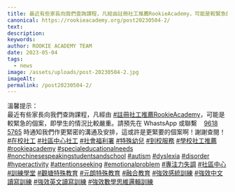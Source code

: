 ```yaml
---
title: 最近有些家長向我們查詢課程，凡經由註冊社工推薦RookieAcademy，可能是較緊急的個案，即學生的情況比較嚴重。請預先在 WhastsApp 或聯繫 9618 5765 時通知我們作更緊密的溝通及安排，這或許是更緊要的個案啊！謝謝查閱！
canonical: https://rookieacademy.org/post20230504-2/
text: 
description: 
keywords: 
author: ROOKIE ACADEMY TEAM
date: 2023-05-04
tags:
  - news
image: /assets/uploads/post-20230504-2.jpg
imageAlt: 
permalink: /post20230504-2/
---
```

<span class="x193iq5w xeuugli x13faqbe x1vvkbs x1xmvt09 x1lliihq x1s928wv xhkezso x1gmr53x x1cpjm7i x1fgarty x1943h6x xudqn12 x3x7a5m x6prxxf xvq8zen xo1l8bm xzsf02u x1yc453h" dir="auto"><div class="xdj266r x11i5rnm xat24cr x1mh8g0r x1vvkbs x126k92a"><div dir="auto" style="text-align: start;">溫馨提示：</div></div><div class="x11i5rnm xat24cr x1mh8g0r x1vvkbs xtlvy1s x126k92a"><div dir="auto" style="text-align: start;">最近有些家長向我們查詢課程，凡經由 <span><a class="x1i10hfl xjbqb8w x6umtig x1b1mbwd xaqea5y xav7gou x9f619 x1ypdohk xt0psk2 xe8uvvx xdj266r x11i5rnm xat24cr x1mh8g0r xexx8yu x4uap5 x18d9i69 xkhd6sd x16tdsg8 x1hl2dhg xggy1nq x1a2a7pz xt0b8zv x1qq9wsj xo1l8bm" href="https://www.facebook.com/hashtag/%E8%A8%BB%E5%86%8A%E7%A4%BE%E5%B7%A5%E6%8E%A8%E8%96%A6rookieacademy?__eep__=6&amp;__cft__[0]=AZUxdTXKbJM3c71NXQmMc5D5KWe6GEOmu5Psb-ok61fjbP-7VBpTCs18VdtKpDxxB_2QmOTpiXDiUysBhGBHT2oyRunb0nUSe4M7Zgni13jjZEU0ulSHBb3Sx22jIc52b6SX4MWmTMAuYFoUi90Ll0uWJIlWxQCTan3OcO2E6bwTTbF8hla1jtwmW4LYbwPoyAE&amp;__tn__=*NK-R" role="link" tabindex="0">#註冊社工推薦RookieAcademy</a></span>，可能是較緊急的個案，即學生的情況比較嚴重。請預先在 WhastsApp 或聯繫 <span><span dir="ltr"><i data-visualcompletion="css-img" class="x1b0d499 x1vv9jnp xahult9" style="background-image: url(&quot;https://static.xx.fbcdn.net/rsrc.php/v3/yS/r/E5GzMxJ_Jc7.png&quot;); background-position: 0px -142px; background-size: 26px 170px; width: 12px; height: 12px; background-repeat: no-repeat; display: inline-block;"></i><a class="x1i10hfl xjbqb8w x6umtig x1b1mbwd xaqea5y xav7gou x9f619 x1ypdohk xt0psk2 xe8uvvx xdj266r x11i5rnm xat24cr x1mh8g0r xexx8yu x4uap5 x18d9i69 xkhd6sd x16tdsg8 x1hl2dhg xggy1nq x1a2a7pz xt0b8zv x1fey0fg" href="https://api.whatsapp.com/send?phone=85296185765&amp;text=%E9%80%A3%E7%B5%90%EF%BC%9A%0Ahttps%3A%2F%2Ffb.me%2FCDU0ltKg%0A%0A%E6%88%91%E5%9C%A8%20Facebook%20%E4%B8%8A%E7%9C%8B%E5%88%B0%E9%80%99%E5%80%8B%E2%80%A6%E2%80%A6&amp;app=facebook&amp;fbclid=IwAR0VFzjx5QUPfsutrgMKcI1gEEQ0ghNI5bu0iExHEGuQPEC_wmpvLALWwps" rel="nofollow noopener" role="link" tabindex="0" target="_blank">9618 5765</a></span></span> 時通知我們作更緊密的溝通及安排，這或許是更緊要的個案啊！謝謝查閱！</div></div><div class="x11i5rnm xat24cr x1mh8g0r x1vvkbs xtlvy1s x126k92a"><div dir="auto" style="text-align: start;"><span><a class="x1i10hfl xjbqb8w x6umtig x1b1mbwd xaqea5y xav7gou x9f619 x1ypdohk xt0psk2 xe8uvvx xdj266r x11i5rnm xat24cr x1mh8g0r xexx8yu x4uap5 x18d9i69 xkhd6sd x16tdsg8 x1hl2dhg xggy1nq x1a2a7pz xt0b8zv x1qq9wsj xo1l8bm" href="https://www.facebook.com/hashtag/%E5%9C%A8%E6%A0%A1%E7%A4%BE%E5%B7%A5?__eep__=6&amp;__cft__[0]=AZUxdTXKbJM3c71NXQmMc5D5KWe6GEOmu5Psb-ok61fjbP-7VBpTCs18VdtKpDxxB_2QmOTpiXDiUysBhGBHT2oyRunb0nUSe4M7Zgni13jjZEU0ulSHBb3Sx22jIc52b6SX4MWmTMAuYFoUi90Ll0uWJIlWxQCTan3OcO2E6bwTTbF8hla1jtwmW4LYbwPoyAE&amp;__tn__=*NK-R" role="link" tabindex="0">#在校社工</a></span> <span><a class="x1i10hfl xjbqb8w x6umtig x1b1mbwd xaqea5y xav7gou x9f619 x1ypdohk xt0psk2 xe8uvvx xdj266r x11i5rnm xat24cr x1mh8g0r xexx8yu x4uap5 x18d9i69 xkhd6sd x16tdsg8 x1hl2dhg xggy1nq x1a2a7pz xt0b8zv x1qq9wsj xo1l8bm" href="https://www.facebook.com/hashtag/%E7%A4%BE%E5%8D%80%E4%B8%AD%E5%BF%83%E7%A4%BE%E5%B7%A5?__eep__=6&amp;__cft__[0]=AZUxdTXKbJM3c71NXQmMc5D5KWe6GEOmu5Psb-ok61fjbP-7VBpTCs18VdtKpDxxB_2QmOTpiXDiUysBhGBHT2oyRunb0nUSe4M7Zgni13jjZEU0ulSHBb3Sx22jIc52b6SX4MWmTMAuYFoUi90Ll0uWJIlWxQCTan3OcO2E6bwTTbF8hla1jtwmW4LYbwPoyAE&amp;__tn__=*NK-R" role="link" tabindex="0">#社區中心社工</a></span> <span><a class="x1i10hfl xjbqb8w x6umtig x1b1mbwd xaqea5y xav7gou x9f619 x1ypdohk xt0psk2 xe8uvvx xdj266r x11i5rnm xat24cr x1mh8g0r xexx8yu x4uap5 x18d9i69 xkhd6sd x16tdsg8 x1hl2dhg xggy1nq x1a2a7pz xt0b8zv x1qq9wsj xo1l8bm" href="https://www.facebook.com/hashtag/%E7%A4%BE%E6%9C%83%E7%A6%8F%E5%88%A9%E7%BD%B2?__eep__=6&amp;__cft__[0]=AZUxdTXKbJM3c71NXQmMc5D5KWe6GEOmu5Psb-ok61fjbP-7VBpTCs18VdtKpDxxB_2QmOTpiXDiUysBhGBHT2oyRunb0nUSe4M7Zgni13jjZEU0ulSHBb3Sx22jIc52b6SX4MWmTMAuYFoUi90Ll0uWJIlWxQCTan3OcO2E6bwTTbF8hla1jtwmW4LYbwPoyAE&amp;__tn__=*NK-R" role="link" tabindex="0">#社會福利署</a></span> <span><a class="x1i10hfl xjbqb8w x6umtig x1b1mbwd xaqea5y xav7gou x9f619 x1ypdohk xt0psk2 xe8uvvx xdj266r x11i5rnm xat24cr x1mh8g0r xexx8yu x4uap5 x18d9i69 xkhd6sd x16tdsg8 x1hl2dhg xggy1nq x1a2a7pz xt0b8zv x1qq9wsj xo1l8bm" href="https://www.facebook.com/hashtag/%E7%89%B9%E6%AE%8A%E5%B9%BC%E5%85%92?__eep__=6&amp;__cft__[0]=AZUxdTXKbJM3c71NXQmMc5D5KWe6GEOmu5Psb-ok61fjbP-7VBpTCs18VdtKpDxxB_2QmOTpiXDiUysBhGBHT2oyRunb0nUSe4M7Zgni13jjZEU0ulSHBb3Sx22jIc52b6SX4MWmTMAuYFoUi90Ll0uWJIlWxQCTan3OcO2E6bwTTbF8hla1jtwmW4LYbwPoyAE&amp;__tn__=*NK-R" role="link" tabindex="0">#特殊幼兒</a></span> <span><a class="x1i10hfl xjbqb8w x6umtig x1b1mbwd xaqea5y xav7gou x9f619 x1ypdohk xt0psk2 xe8uvvx xdj266r x11i5rnm xat24cr x1mh8g0r xexx8yu x4uap5 x18d9i69 xkhd6sd x16tdsg8 x1hl2dhg xggy1nq x1a2a7pz xt0b8zv x1qq9wsj xo1l8bm" href="https://www.facebook.com/hashtag/%E5%88%B0%E6%A0%A1%E6%9C%8D%E5%8B%99?__eep__=6&amp;__cft__[0]=AZUxdTXKbJM3c71NXQmMc5D5KWe6GEOmu5Psb-ok61fjbP-7VBpTCs18VdtKpDxxB_2QmOTpiXDiUysBhGBHT2oyRunb0nUSe4M7Zgni13jjZEU0ulSHBb3Sx22jIc52b6SX4MWmTMAuYFoUi90Ll0uWJIlWxQCTan3OcO2E6bwTTbF8hla1jtwmW4LYbwPoyAE&amp;__tn__=*NK-R" role="link" tabindex="0">#到校服務</a></span> <span><a class="x1i10hfl xjbqb8w x6umtig x1b1mbwd xaqea5y xav7gou x9f619 x1ypdohk xt0psk2 xe8uvvx xdj266r x11i5rnm xat24cr x1mh8g0r xexx8yu x4uap5 x18d9i69 xkhd6sd x16tdsg8 x1hl2dhg xggy1nq x1a2a7pz xt0b8zv x1qq9wsj xo1l8bm" href="https://www.facebook.com/hashtag/%E5%AD%B8%E6%A0%A1%E7%A4%BE%E5%B7%A5%E6%8E%A8%E8%96%A6?__eep__=6&amp;__cft__[0]=AZUxdTXKbJM3c71NXQmMc5D5KWe6GEOmu5Psb-ok61fjbP-7VBpTCs18VdtKpDxxB_2QmOTpiXDiUysBhGBHT2oyRunb0nUSe4M7Zgni13jjZEU0ulSHBb3Sx22jIc52b6SX4MWmTMAuYFoUi90Ll0uWJIlWxQCTan3OcO2E6bwTTbF8hla1jtwmW4LYbwPoyAE&amp;__tn__=*NK-R" role="link" tabindex="0">#學校社工推薦</a></span> <span><a class="x1i10hfl xjbqb8w x6umtig x1b1mbwd xaqea5y xav7gou x9f619 x1ypdohk xt0psk2 xe8uvvx xdj266r x11i5rnm xat24cr x1mh8g0r xexx8yu x4uap5 x18d9i69 xkhd6sd x16tdsg8 x1hl2dhg xggy1nq x1a2a7pz xt0b8zv x1qq9wsj xo1l8bm" href="https://www.facebook.com/hashtag/rookieacademy?__eep__=6&amp;__cft__[0]=AZUxdTXKbJM3c71NXQmMc5D5KWe6GEOmu5Psb-ok61fjbP-7VBpTCs18VdtKpDxxB_2QmOTpiXDiUysBhGBHT2oyRunb0nUSe4M7Zgni13jjZEU0ulSHBb3Sx22jIc52b6SX4MWmTMAuYFoUi90Ll0uWJIlWxQCTan3OcO2E6bwTTbF8hla1jtwmW4LYbwPoyAE&amp;__tn__=*NK-R" role="link" tabindex="0">#rookieacademy</a></span> <span><a class="x1i10hfl xjbqb8w x6umtig x1b1mbwd xaqea5y xav7gou x9f619 x1ypdohk xt0psk2 xe8uvvx xdj266r x11i5rnm xat24cr x1mh8g0r xexx8yu x4uap5 x18d9i69 xkhd6sd x16tdsg8 x1hl2dhg xggy1nq x1a2a7pz xt0b8zv x1qq9wsj xo1l8bm" href="https://www.facebook.com/hashtag/specialeducationalneeds?__eep__=6&amp;__cft__[0]=AZUxdTXKbJM3c71NXQmMc5D5KWe6GEOmu5Psb-ok61fjbP-7VBpTCs18VdtKpDxxB_2QmOTpiXDiUysBhGBHT2oyRunb0nUSe4M7Zgni13jjZEU0ulSHBb3Sx22jIc52b6SX4MWmTMAuYFoUi90Ll0uWJIlWxQCTan3OcO2E6bwTTbF8hla1jtwmW4LYbwPoyAE&amp;__tn__=*NK-R" role="link" tabindex="0">#specialeducationalneeds</a></span> <span><a class="x1i10hfl xjbqb8w x6umtig x1b1mbwd xaqea5y xav7gou x9f619 x1ypdohk xt0psk2 xe8uvvx xdj266r x11i5rnm xat24cr x1mh8g0r xexx8yu x4uap5 x18d9i69 xkhd6sd x16tdsg8 x1hl2dhg xggy1nq x1a2a7pz xt0b8zv x1qq9wsj xo1l8bm" href="https://www.facebook.com/hashtag/nonchinesespeakingstudentsandschool?__eep__=6&amp;__cft__[0]=AZUxdTXKbJM3c71NXQmMc5D5KWe6GEOmu5Psb-ok61fjbP-7VBpTCs18VdtKpDxxB_2QmOTpiXDiUysBhGBHT2oyRunb0nUSe4M7Zgni13jjZEU0ulSHBb3Sx22jIc52b6SX4MWmTMAuYFoUi90Ll0uWJIlWxQCTan3OcO2E6bwTTbF8hla1jtwmW4LYbwPoyAE&amp;__tn__=*NK-R" role="link" tabindex="0">#nonchinesespeakingstudentsandschool</a></span> <span><a class="x1i10hfl xjbqb8w x6umtig x1b1mbwd xaqea5y xav7gou x9f619 x1ypdohk xt0psk2 xe8uvvx xdj266r x11i5rnm xat24cr x1mh8g0r xexx8yu x4uap5 x18d9i69 xkhd6sd x16tdsg8 x1hl2dhg xggy1nq x1a2a7pz xt0b8zv x1qq9wsj xo1l8bm" href="https://www.facebook.com/hashtag/autism?__eep__=6&amp;__cft__[0]=AZUxdTXKbJM3c71NXQmMc5D5KWe6GEOmu5Psb-ok61fjbP-7VBpTCs18VdtKpDxxB_2QmOTpiXDiUysBhGBHT2oyRunb0nUSe4M7Zgni13jjZEU0ulSHBb3Sx22jIc52b6SX4MWmTMAuYFoUi90Ll0uWJIlWxQCTan3OcO2E6bwTTbF8hla1jtwmW4LYbwPoyAE&amp;__tn__=*NK-R" role="link" tabindex="0">#autism</a></span> <span><a class="x1i10hfl xjbqb8w x6umtig x1b1mbwd xaqea5y xav7gou x9f619 x1ypdohk xt0psk2 xe8uvvx xdj266r x11i5rnm xat24cr x1mh8g0r xexx8yu x4uap5 x18d9i69 xkhd6sd x16tdsg8 x1hl2dhg xggy1nq x1a2a7pz xt0b8zv x1qq9wsj xo1l8bm" href="https://www.facebook.com/hashtag/dyslexia?__eep__=6&amp;__cft__[0]=AZUxdTXKbJM3c71NXQmMc5D5KWe6GEOmu5Psb-ok61fjbP-7VBpTCs18VdtKpDxxB_2QmOTpiXDiUysBhGBHT2oyRunb0nUSe4M7Zgni13jjZEU0ulSHBb3Sx22jIc52b6SX4MWmTMAuYFoUi90Ll0uWJIlWxQCTan3OcO2E6bwTTbF8hla1jtwmW4LYbwPoyAE&amp;__tn__=*NK-R" role="link" tabindex="0">#dyslexia</a></span> <span><a class="x1i10hfl xjbqb8w x6umtig x1b1mbwd xaqea5y xav7gou x9f619 x1ypdohk xt0psk2 xe8uvvx xdj266r x11i5rnm xat24cr x1mh8g0r xexx8yu x4uap5 x18d9i69 xkhd6sd x16tdsg8 x1hl2dhg xggy1nq x1a2a7pz xt0b8zv x1qq9wsj xo1l8bm" href="https://www.facebook.com/hashtag/disorder?__eep__=6&amp;__cft__[0]=AZUxdTXKbJM3c71NXQmMc5D5KWe6GEOmu5Psb-ok61fjbP-7VBpTCs18VdtKpDxxB_2QmOTpiXDiUysBhGBHT2oyRunb0nUSe4M7Zgni13jjZEU0ulSHBb3Sx22jIc52b6SX4MWmTMAuYFoUi90Ll0uWJIlWxQCTan3OcO2E6bwTTbF8hla1jtwmW4LYbwPoyAE&amp;__tn__=*NK-R" role="link" tabindex="0">#disorder</a></span> <span><a class="x1i10hfl xjbqb8w x6umtig x1b1mbwd xaqea5y xav7gou x9f619 x1ypdohk xt0psk2 xe8uvvx xdj266r x11i5rnm xat24cr x1mh8g0r xexx8yu x4uap5 x18d9i69 xkhd6sd x16tdsg8 x1hl2dhg xggy1nq x1a2a7pz xt0b8zv x1qq9wsj xo1l8bm" href="https://www.facebook.com/hashtag/hyperactivity?__eep__=6&amp;__cft__[0]=AZUxdTXKbJM3c71NXQmMc5D5KWe6GEOmu5Psb-ok61fjbP-7VBpTCs18VdtKpDxxB_2QmOTpiXDiUysBhGBHT2oyRunb0nUSe4M7Zgni13jjZEU0ulSHBb3Sx22jIc52b6SX4MWmTMAuYFoUi90Ll0uWJIlWxQCTan3OcO2E6bwTTbF8hla1jtwmW4LYbwPoyAE&amp;__tn__=*NK-R" role="link" tabindex="0">#hyperactivity</a></span> <span><a class="x1i10hfl xjbqb8w x6umtig x1b1mbwd xaqea5y xav7gou x9f619 x1ypdohk xt0psk2 xe8uvvx xdj266r x11i5rnm xat24cr x1mh8g0r xexx8yu x4uap5 x18d9i69 xkhd6sd x16tdsg8 x1hl2dhg xggy1nq x1a2a7pz xt0b8zv x1qq9wsj xo1l8bm" href="https://www.facebook.com/hashtag/attentionseeking?__eep__=6&amp;__cft__[0]=AZUxdTXKbJM3c71NXQmMc5D5KWe6GEOmu5Psb-ok61fjbP-7VBpTCs18VdtKpDxxB_2QmOTpiXDiUysBhGBHT2oyRunb0nUSe4M7Zgni13jjZEU0ulSHBb3Sx22jIc52b6SX4MWmTMAuYFoUi90Ll0uWJIlWxQCTan3OcO2E6bwTTbF8hla1jtwmW4LYbwPoyAE&amp;__tn__=*NK-R" role="link" tabindex="0">#attentionseeking</a></span> <span><a class="x1i10hfl xjbqb8w x6umtig x1b1mbwd xaqea5y xav7gou x9f619 x1ypdohk xt0psk2 xe8uvvx xdj266r x11i5rnm xat24cr x1mh8g0r xexx8yu x4uap5 x18d9i69 xkhd6sd x16tdsg8 x1hl2dhg xggy1nq x1a2a7pz xt0b8zv x1qq9wsj xo1l8bm" href="https://www.facebook.com/hashtag/emotionalproblem?__eep__=6&amp;__cft__[0]=AZUxdTXKbJM3c71NXQmMc5D5KWe6GEOmu5Psb-ok61fjbP-7VBpTCs18VdtKpDxxB_2QmOTpiXDiUysBhGBHT2oyRunb0nUSe4M7Zgni13jjZEU0ulSHBb3Sx22jIc52b6SX4MWmTMAuYFoUi90Ll0uWJIlWxQCTan3OcO2E6bwTTbF8hla1jtwmW4LYbwPoyAE&amp;__tn__=*NK-R" role="link" tabindex="0">#emotionalproblem</a></span> <span><a class="x1i10hfl xjbqb8w x6umtig x1b1mbwd xaqea5y xav7gou x9f619 x1ypdohk xt0psk2 xe8uvvx xdj266r x11i5rnm xat24cr x1mh8g0r xexx8yu x4uap5 x18d9i69 xkhd6sd x16tdsg8 x1hl2dhg xggy1nq x1a2a7pz xt0b8zv x1qq9wsj xo1l8bm" href="https://www.facebook.com/hashtag/%E5%B0%88%E6%B3%A8%E5%8A%9B%E5%A4%B1%E8%AA%BF?__eep__=6&amp;__cft__[0]=AZUxdTXKbJM3c71NXQmMc5D5KWe6GEOmu5Psb-ok61fjbP-7VBpTCs18VdtKpDxxB_2QmOTpiXDiUysBhGBHT2oyRunb0nUSe4M7Zgni13jjZEU0ulSHBb3Sx22jIc52b6SX4MWmTMAuYFoUi90Ll0uWJIlWxQCTan3OcO2E6bwTTbF8hla1jtwmW4LYbwPoyAE&amp;__tn__=*NK-R" role="link" tabindex="0">#專注力失調</a></span> <span><a class="x1i10hfl xjbqb8w x6umtig x1b1mbwd xaqea5y xav7gou x9f619 x1ypdohk xt0psk2 xe8uvvx xdj266r x11i5rnm xat24cr x1mh8g0r xexx8yu x4uap5 x18d9i69 xkhd6sd x16tdsg8 x1hl2dhg xggy1nq x1a2a7pz xt0b8zv x1qq9wsj xo1l8bm" href="https://www.facebook.com/hashtag/%E7%A4%BE%E5%8D%80%E4%B8%AD%E5%BF%83?__eep__=6&amp;__cft__[0]=AZUxdTXKbJM3c71NXQmMc5D5KWe6GEOmu5Psb-ok61fjbP-7VBpTCs18VdtKpDxxB_2QmOTpiXDiUysBhGBHT2oyRunb0nUSe4M7Zgni13jjZEU0ulSHBb3Sx22jIc52b6SX4MWmTMAuYFoUi90Ll0uWJIlWxQCTan3OcO2E6bwTTbF8hla1jtwmW4LYbwPoyAE&amp;__tn__=*NK-R" role="link" tabindex="0">#社區中心</a></span> <span><a class="x1i10hfl xjbqb8w x6umtig x1b1mbwd xaqea5y xav7gou x9f619 x1ypdohk xt0psk2 xe8uvvx xdj266r x11i5rnm xat24cr x1mh8g0r xexx8yu x4uap5 x18d9i69 xkhd6sd x16tdsg8 x1hl2dhg xggy1nq x1a2a7pz xt0b8zv x1qq9wsj xo1l8bm" href="https://www.facebook.com/hashtag/%E8%A8%93%E7%B7%B4%E5%AD%B8%E5%A0%82?__eep__=6&amp;__cft__[0]=AZUxdTXKbJM3c71NXQmMc5D5KWe6GEOmu5Psb-ok61fjbP-7VBpTCs18VdtKpDxxB_2QmOTpiXDiUysBhGBHT2oyRunb0nUSe4M7Zgni13jjZEU0ulSHBb3Sx22jIc52b6SX4MWmTMAuYFoUi90Ll0uWJIlWxQCTan3OcO2E6bwTTbF8hla1jtwmW4LYbwPoyAE&amp;__tn__=*NK-R" role="link" tabindex="0">#訓練學堂</a></span> <span><a class="x1i10hfl xjbqb8w x6umtig x1b1mbwd xaqea5y xav7gou x9f619 x1ypdohk xt0psk2 xe8uvvx xdj266r x11i5rnm xat24cr x1mh8g0r xexx8yu x4uap5 x18d9i69 xkhd6sd x16tdsg8 x1hl2dhg xggy1nq x1a2a7pz xt0b8zv x1qq9wsj xo1l8bm" href="https://www.facebook.com/hashtag/%E8%A7%80%E5%A1%98%E7%89%B9%E6%AE%8A%E6%95%99%E8%82%B2?__eep__=6&amp;__cft__[0]=AZUxdTXKbJM3c71NXQmMc5D5KWe6GEOmu5Psb-ok61fjbP-7VBpTCs18VdtKpDxxB_2QmOTpiXDiUysBhGBHT2oyRunb0nUSe4M7Zgni13jjZEU0ulSHBb3Sx22jIc52b6SX4MWmTMAuYFoUi90Ll0uWJIlWxQCTan3OcO2E6bwTTbF8hla1jtwmW4LYbwPoyAE&amp;__tn__=*NK-R" role="link" tabindex="0">#觀塘特殊教育</a></span> <span><a class="x1i10hfl xjbqb8w x6umtig x1b1mbwd xaqea5y xav7gou x9f619 x1ypdohk xt0psk2 xe8uvvx xdj266r x11i5rnm xat24cr x1mh8g0r xexx8yu x4uap5 x18d9i69 xkhd6sd x16tdsg8 x1hl2dhg xggy1nq x1a2a7pz xt0b8zv x1qq9wsj xo1l8bm" href="https://www.facebook.com/hashtag/%E5%85%83%E6%9C%97%E7%89%B9%E6%AE%8A%E6%95%99%E8%82%B2?__eep__=6&amp;__cft__[0]=AZUxdTXKbJM3c71NXQmMc5D5KWe6GEOmu5Psb-ok61fjbP-7VBpTCs18VdtKpDxxB_2QmOTpiXDiUysBhGBHT2oyRunb0nUSe4M7Zgni13jjZEU0ulSHBb3Sx22jIc52b6SX4MWmTMAuYFoUi90Ll0uWJIlWxQCTan3OcO2E6bwTTbF8hla1jtwmW4LYbwPoyAE&amp;__tn__=*NK-R" role="link" tabindex="0">#元朗特殊教育</a></span> <span><a class="x1i10hfl xjbqb8w x6umtig x1b1mbwd xaqea5y xav7gou x9f619 x1ypdohk xt0psk2 xe8uvvx xdj266r x11i5rnm xat24cr x1mh8g0r xexx8yu x4uap5 x18d9i69 xkhd6sd x16tdsg8 x1hl2dhg xggy1nq x1a2a7pz xt0b8zv x1qq9wsj xo1l8bm" href="https://www.facebook.com/hashtag/%E8%9E%8D%E5%90%88%E6%95%99%E8%82%B2?__eep__=6&amp;__cft__[0]=AZUxdTXKbJM3c71NXQmMc5D5KWe6GEOmu5Psb-ok61fjbP-7VBpTCs18VdtKpDxxB_2QmOTpiXDiUysBhGBHT2oyRunb0nUSe4M7Zgni13jjZEU0ulSHBb3Sx22jIc52b6SX4MWmTMAuYFoUi90Ll0uWJIlWxQCTan3OcO2E6bwTTbF8hla1jtwmW4LYbwPoyAE&amp;__tn__=*NK-R" role="link" tabindex="0">#融合教育</a></span> <span><a class="x1i10hfl xjbqb8w x6umtig x1b1mbwd xaqea5y xav7gou x9f619 x1ypdohk xt0psk2 xe8uvvx xdj266r x11i5rnm xat24cr x1mh8g0r xexx8yu x4uap5 x18d9i69 xkhd6sd x16tdsg8 x1hl2dhg xggy1nq x1a2a7pz xt0b8zv x1qq9wsj xo1l8bm" href="https://www.facebook.com/hashtag/%E5%BC%B7%E6%95%88%E6%84%9F%E7%B5%B1%E8%A8%93%E7%B7%B4?__eep__=6&amp;__cft__[0]=AZUxdTXKbJM3c71NXQmMc5D5KWe6GEOmu5Psb-ok61fjbP-7VBpTCs18VdtKpDxxB_2QmOTpiXDiUysBhGBHT2oyRunb0nUSe4M7Zgni13jjZEU0ulSHBb3Sx22jIc52b6SX4MWmTMAuYFoUi90Ll0uWJIlWxQCTan3OcO2E6bwTTbF8hla1jtwmW4LYbwPoyAE&amp;__tn__=*NK-R" role="link" tabindex="0">#強效感統訓練</a></span> <span><a class="x1i10hfl xjbqb8w x6umtig x1b1mbwd xaqea5y xav7gou x9f619 x1ypdohk xt0psk2 xe8uvvx xdj266r x11i5rnm xat24cr x1mh8g0r xexx8yu x4uap5 x18d9i69 xkhd6sd x16tdsg8 x1hl2dhg xggy1nq x1a2a7pz xt0b8zv x1qq9wsj xo1l8bm" href="https://www.facebook.com/hashtag/%E5%BC%B7%E6%95%88%E4%B8%AD%E6%96%87%E8%AE%80%E5%AF%AB%E8%A8%93%E7%B7%B4?__eep__=6&amp;__cft__[0]=AZUxdTXKbJM3c71NXQmMc5D5KWe6GEOmu5Psb-ok61fjbP-7VBpTCs18VdtKpDxxB_2QmOTpiXDiUysBhGBHT2oyRunb0nUSe4M7Zgni13jjZEU0ulSHBb3Sx22jIc52b6SX4MWmTMAuYFoUi90Ll0uWJIlWxQCTan3OcO2E6bwTTbF8hla1jtwmW4LYbwPoyAE&amp;__tn__=*NK-R" role="link" tabindex="0">#強效中文讀寫訓練</a></span> <span><a class="x1i10hfl xjbqb8w x6umtig x1b1mbwd xaqea5y xav7gou x9f619 x1ypdohk xt0psk2 xe8uvvx xdj266r x11i5rnm xat24cr x1mh8g0r xexx8yu x4uap5 x18d9i69 xkhd6sd x16tdsg8 x1hl2dhg xggy1nq x1a2a7pz xt0b8zv x1qq9wsj xo1l8bm" href="https://www.facebook.com/hashtag/%E5%BC%B7%E6%95%88%E8%8B%B1%E6%96%87%E8%AE%80%E5%AF%AB%E8%A8%93%E7%B7%B4?__eep__=6&amp;__cft__[0]=AZUxdTXKbJM3c71NXQmMc5D5KWe6GEOmu5Psb-ok61fjbP-7VBpTCs18VdtKpDxxB_2QmOTpiXDiUysBhGBHT2oyRunb0nUSe4M7Zgni13jjZEU0ulSHBb3Sx22jIc52b6SX4MWmTMAuYFoUi90Ll0uWJIlWxQCTan3OcO2E6bwTTbF8hla1jtwmW4LYbwPoyAE&amp;__tn__=*NK-R" role="link" tabindex="0">#強效英文讀寫訓練</a></span> <span><a class="x1i10hfl xjbqb8w x6umtig x1b1mbwd xaqea5y xav7gou x9f619 x1ypdohk xt0psk2 xe8uvvx xdj266r x11i5rnm xat24cr x1mh8g0r xexx8yu x4uap5 x18d9i69 xkhd6sd x16tdsg8 x1hl2dhg xggy1nq x1a2a7pz xt0b8zv x1qq9wsj xo1l8bm" href="https://www.facebook.com/hashtag/%E5%BC%B7%E6%95%88%E6%95%B8%E5%AD%B8%E6%80%9D%E7%B6%AD%E9%82%8F%E8%BC%AF%E8%A8%93%E7%B7%B4?__eep__=6&amp;__cft__[0]=AZUxdTXKbJM3c71NXQmMc5D5KWe6GEOmu5Psb-ok61fjbP-7VBpTCs18VdtKpDxxB_2QmOTpiXDiUysBhGBHT2oyRunb0nUSe4M7Zgni13jjZEU0ulSHBb3Sx22jIc52b6SX4MWmTMAuYFoUi90Ll0uWJIlWxQCTan3OcO2E6bwTTbF8hla1jtwmW4LYbwPoyAE&amp;__tn__=*NK-R" role="link" tabindex="0">#強效數學思維邏輯訓練</a></span></div></div></span>